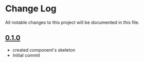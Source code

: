 # Change Log

All notable changes to this project will be documented in this file.

## [0.1.0](https://github.com/code-dot-org/code-dot-org/pull/60944)

* created component's skeleton
* Initial commit